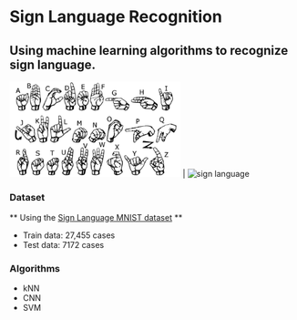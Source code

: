 # Sign Language Recognition

## Using machine learning algorithms to recognize sign language.


<img src='./datasets/archive/american_sign_language.png' alt='sign language' 
width='300' /> | <img src='./datasets/archive/amer_sign3.png' alt='sign language' width='300'/>

### Dataset

** Using the [Sign Language MNIST dataset](https://www.kaggle.com/datasets/datamunge/sign-language-mnist) **

- Train data: 27,455 cases
- Test data: 7172 cases
 
### Algorithms

- kNN
- CNN
- SVM



